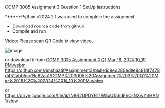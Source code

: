 COMP 3005 Assignment 3 Question 1
SetUp Instructions

******Python v2024.2.1 was used to complete the assignment
- Download source code from github.
- Compile and run

Video:
Please scan QR Code to view video,




![image](https://github.com/rimshaatif/Assignment3/assets/113941791/92d76003-498e-4b87-bc95-21dc3356cf2e)




or download it from [COMP 3005 Assignment 3 Q1 Mar 18, 2024 10_19 PM.webm ](https://github.com/rimshaatif/Assignment3/blob/dc9ed280ed0e9c81df7478d452ab05cc18c62aa1/COMP%203005%20Assignment%203%20Q1%20Mar%2018%2C%202024%2010_19%20PM.webm)https://github.com/rimshaatif/Assignment3/blob/dc9ed280ed0e9c81df7478d452ab05cc18c62aa1/COMP%203005%20Assignment%203%20Q1%20Mar%2018%2C%202024%2010_19%20PM.webm 

or https://drive.google.com/file/d/1N8R2UPDYR1ZW8xU15hdEhOaNXwYSHAN1/view 
